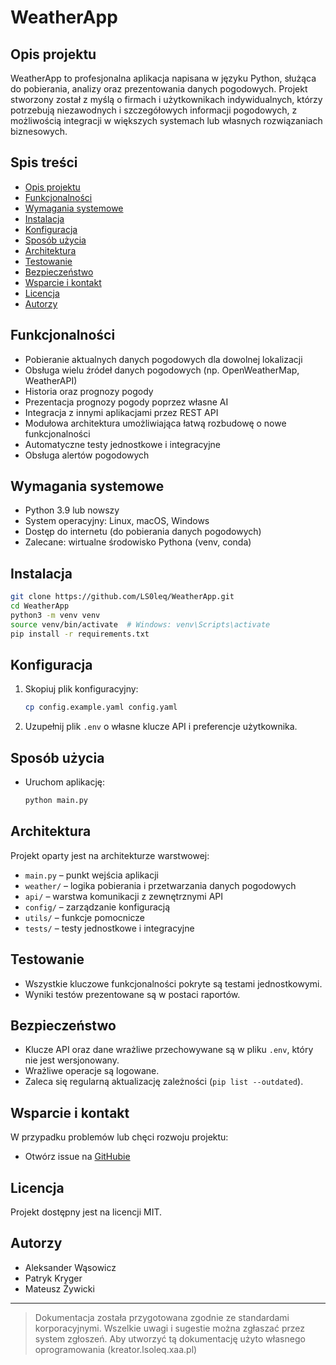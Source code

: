 # WeatherApp

## Opis projektu

WeatherApp to profesjonalna aplikacja napisana w języku Python, służąca do pobierania, analizy oraz prezentowania danych pogodowych. Projekt stworzony został z myślą o firmach i użytkownikach indywidualnych, którzy potrzebują niezawodnych i szczegółowych informacji pogodowych, z możliwością integracji w większych systemach lub własnych rozwiązaniach biznesowych. 

## Spis treści

- [Opis projektu](#opis-projektu)
- [Funkcjonalności](#funkcjonalności)
- [Wymagania systemowe](#wymagania-systemowe)
- [Instalacja](#instalacja)
- [Konfiguracja](#konfiguracja)
- [Sposób użycia](#sposób-użycia)
- [Architektura](#architektura)
- [Testowanie](#testowanie)
- [Bezpieczeństwo](#bezpieczeństwo)
- [Wsparcie i kontakt](#wsparcie-i-kontakt)
- [Licencja](#licencja)
- [Autorzy](#autorzy)

## Funkcjonalności

- Pobieranie aktualnych danych pogodowych dla dowolnej lokalizacji
- Obsługa wielu źródeł danych pogodowych (np. OpenWeatherMap, WeatherAPI)
- Historia oraz prognozy pogody
- Prezentacja prognozy pogody poprzez własne AI
- Integracja z innymi aplikacjami przez REST API
- Modułowa architektura umożliwiająca łatwą rozbudowę o nowe funkcjonalności
- Automatyczne testy jednostkowe i integracyjne
- Obsługa alertów pogodowych

## Wymagania systemowe

- Python 3.9 lub nowszy
- System operacyjny: Linux, macOS, Windows
- Dostęp do internetu (do pobierania danych pogodowych)
- Zalecane: wirtualne środowisko Pythona (venv, conda)

## Instalacja

```bash
git clone https://github.com/LS0leq/WeatherApp.git
cd WeatherApp
python3 -m venv venv
source venv/bin/activate  # Windows: venv\Scripts\activate
pip install -r requirements.txt
```

## Konfiguracja

1. Skopiuj plik konfiguracyjny:

   ```bash
   cp config.example.yaml config.yaml
   ```

2. Uzupełnij plik `.env` o własne klucze API i preferencje użytkownika.


## Sposób użycia

- Uruchom aplikację:
  
  ```bash
  python main.py
  ```

## Architektura

Projekt oparty jest na architekturze warstwowej:

- `main.py` – punkt wejścia aplikacji
- `weather/` – logika pobierania i przetwarzania danych pogodowych
- `api/` – warstwa komunikacji z zewnętrznymi API
- `config/` – zarządzanie konfiguracją
- `utils/` – funkcje pomocnicze
- `tests/` – testy jednostkowe i integracyjne

## Testowanie

- Wszystkie kluczowe funkcjonalności pokryte są testami jednostkowymi.
- Wyniki testów prezentowane są w postaci raportów.

## Bezpieczeństwo

- Klucze API oraz dane wrażliwe przechowywane są w pliku `.env`, który nie jest wersjonowany.
- Wrażliwe operacje są logowane.
- Zaleca się regularną aktualizację zależności (`pip list --outdated`).

## Wsparcie i kontakt

W przypadku problemów lub chęci rozwoju projektu:

- Otwórz issue na [GitHubie](https://github.com/LS0leq/WeatherApp/issues)

## Licencja

Projekt dostępny jest na licencji MIT.

## Autorzy

- Aleksander Wąsowicz
- Patryk Kryger
- Mateusz Żywicki

---

> Dokumentacja została przygotowana zgodnie ze standardami korporacyjnymi. Wszelkie uwagi i sugestie można zgłaszać przez system zgłoszeń. Aby utworzyć tą dokumentację użyto własnego oprogramowania (kreator.lsoleq.xaa.pl)
